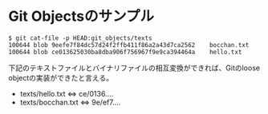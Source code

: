 # Git Objectsのサンプル


```
$ git cat-file -p HEAD:git_objects/texts
100644 blob 9eefe7f84dc57d24f2ffb411f86a2a43d7ca2562    bocchan.txt
100644 blob ce013625030ba8dba906f756967f9e9ca394464a    hello.txt
```

下記のテキストファイルとバイナリファイルの相互変換ができれば、Gitのloose objectの実装ができたと言える。

* texts/hello.txt <=> ce/0136....
* texts/bocchan.txt <=> 9e/ef7....

